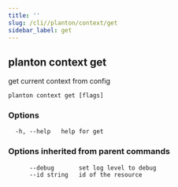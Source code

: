 ```yaml
---
title: ''
slug: /cli//planton/context/get
sidebar_label: get
---
```

## planton context get

get current context from config

```
planton context get [flags]
```

### Options

```
  -h, --help   help for get
```

### Options inherited from parent commands

```
      --debug       set log level to debug
      --id string   id of the resource
```

